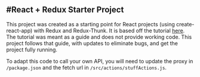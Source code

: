 #React + Redux Starter Project
---
This project was created as a starting point for React projects (using create-react-app) with Redux and Redux-Thunk. It is based off the tutorial [here](https://code.likeagirl.io/tutorial-for-adding-redux-to-a-react-app-1a94cc1738e5). The tutorial was meant as a guide and does not provide working code. This project follows that guide, with updates to eliminate bugs, and get the project fully running.

To adapt this code to call your own API, you will need to update the proxy in `/package.json` and the fetch url in `/src/actions/stuffActions.js`.